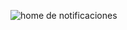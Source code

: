 ![home de notificaciones](https://github.com/juanlti/Notificaciones/assets/47389717/e1eacad7-6158-4e98-9cd7-6d9c1ab6a3dd)
